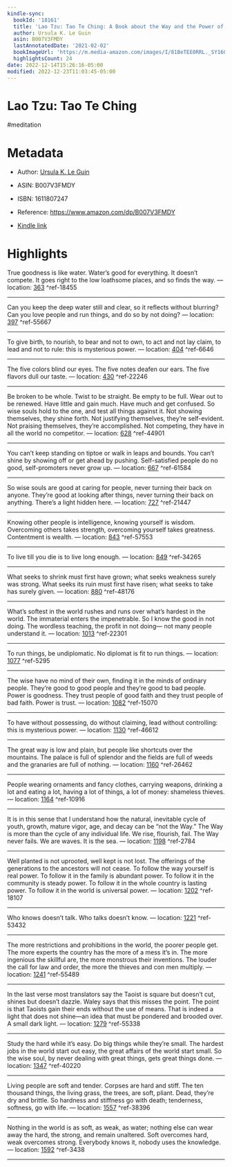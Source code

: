 ```yaml
---
kindle-sync:
  bookId: '18161'
  title: 'Lao Tzu: Tao Te Ching: A Book about the Way and the Power of the Way'
  author: Ursula K. Le Guin
  asin: B007V3FMDY
  lastAnnotatedDate: '2021-02-02'
  bookImageUrl: 'https://m.media-amazon.com/images/I/81BeTEE0RRL._SY160.jpg'
  highlightsCount: 24
date: 2022-12-14T15:26:16-05:00
modified: 2022-12-23T11:03:45-05:00
---
```

# Lao Tzu: Tao Te Ching

#meditation 

# Metadata

* Author: [Ursula K. Le Guin](https://www.amazon.com/Ursula-K-Le-Guin/e/B000AQ2M2S/ref=dp_byline_cont_ebooks_1)

* ASIN: B007V3FMDY

* ISBN: 1611807247

* Reference: <https://www.amazon.com/dp/B007V3FMDY>

* [Kindle link](kindle://book?action=open&asin=B007V3FMDY)

# Highlights

True goodness is like water. Water’s good for everything. It doesn’t compete. It goes right to the low loathsome places, and so finds the way. — location: [363](kindle://book?action=open&asin=B007V3FMDY&location=363) ^ref-18455

---

Can you keep the deep water still and clear, so it reflects without blurring? Can you love people and run things, and do so by not doing? — location: [397](kindle://book?action=open&asin=B007V3FMDY&location=397) ^ref-55667

---

To give birth, to nourish, to bear and not to own, to act and not lay claim, to lead and not to rule: this is mysterious power. — location: [404](kindle://book?action=open&asin=B007V3FMDY&location=404) ^ref-6646

---

The five colors blind our eyes. The five notes deafen our ears. The five flavors dull our taste. — location: [430](kindle://book?action=open&asin=B007V3FMDY&location=430) ^ref-22246

---

Be broken to be whole. Twist to be straight. Be empty to be full. Wear out to be renewed. Have little and gain much. Have much and get confused. So wise souls hold to the one, and test all things against it. Not showing themselves, they shine forth. Not justifying themselves, they’re self-evident. Not praising themselves, they’re accomplished. Not competing, they have in all the world no competitor. — location: [628](kindle://book?action=open&asin=B007V3FMDY&location=628) ^ref-44901

---

You can’t keep standing on tiptoe or walk in leaps and bounds. You can’t shine by showing off or get ahead by pushing. Self-satisfied people do no good, self-promoters never grow up. — location: [667](kindle://book?action=open&asin=B007V3FMDY&location=667) ^ref-61584

---

So wise souls are good at caring for people, never turning their back on anyone. They’re good at looking after things, never turning their back on anything. There’s a light hidden here. — location: [727](kindle://book?action=open&asin=B007V3FMDY&location=727) ^ref-21447

---

Knowing other people is intelligence, knowing yourself is wisdom. Overcoming others takes strength, overcoming yourself takes greatness. Contentment is wealth. — location: [843](kindle://book?action=open&asin=B007V3FMDY&location=843) ^ref-57553

---

To live till you die is to live long enough. — location: [849](kindle://book?action=open&asin=B007V3FMDY&location=849) ^ref-34265

---

What seeks to shrink must first have grown; what seeks weakness surely was strong. What seeks its ruin must first have risen; what seeks to take has surely given. — location: [880](kindle://book?action=open&asin=B007V3FMDY&location=880) ^ref-48176

---

What’s softest in the world rushes and runs over what’s hardest in the world. The immaterial enters the impenetrable. So I know the good in not doing. The wordless teaching, the profit in not doing— not many people understand it. — location: [1013](kindle://book?action=open&asin=B007V3FMDY&location=1013) ^ref-22301

---

To run things, be undiplomatic. No diplomat is fit to run things. — location: [1077](kindle://book?action=open&asin=B007V3FMDY&location=1077) ^ref-5295

---

The wise have no mind of their own, finding it in the minds of ordinary people. They’re good to good people and they’re good to bad people. Power is goodness. They trust people of good faith and they trust people of bad faith. Power is trust. — location: [1082](kindle://book?action=open&asin=B007V3FMDY&location=1082) ^ref-15070

---

To have without possessing, do without claiming, lead without controlling: this is mysterious power. — location: [1130](kindle://book?action=open&asin=B007V3FMDY&location=1130) ^ref-46612

---

The great way is low and plain, but people like shortcuts over the mountains. The palace is full of splendor and the fields are full of weeds and the granaries are full of nothing. — location: [1160](kindle://book?action=open&asin=B007V3FMDY&location=1160) ^ref-26462

---

People wearing ornaments and fancy clothes, carrying weapons, drinking a lot and eating a lot, having a lot of things, a lot of money: shameless thieves. — location: [1164](kindle://book?action=open&asin=B007V3FMDY&location=1164) ^ref-10916

---

It is in this sense that I understand how the natural, inevitable cycle of youth, growth, mature vigor, age, and decay can be “not the Way.” The Way is more than the cycle of any individual life. We rise, flourish, fail. The Way never fails. We are waves. It is the sea. — location: [1198](kindle://book?action=open&asin=B007V3FMDY&location=1198) ^ref-2784

---

Well planted is not uprooted, well kept is not lost. The offerings of the generations to the ancestors will not cease. To follow the way yourself is real power. To follow it in the family is abundant power. To follow it in the community is steady power. To follow it in the whole country is lasting power. To follow it in the world is universal power. — location: [1202](kindle://book?action=open&asin=B007V3FMDY&location=1202) ^ref-18107

---

Who knows doesn’t talk. Who talks doesn’t know. — location: [1221](kindle://book?action=open&asin=B007V3FMDY&location=1221) ^ref-53432

---

The more restrictions and prohibitions in the world, the poorer people get. The more experts the country has the more of a mess it’s in. The more ingenious the skillful are, the more monstrous their inventions. The louder the call for law and order, the more the thieves and con men multiply. — location: [1241](kindle://book?action=open&asin=B007V3FMDY&location=1241) ^ref-55489

---

In the last verse most translators say the Taoist is square but doesn’t cut, shines but doesn’t dazzle. Waley says that this misses the point. The point is that Taoists gain their ends without the use of means. That is indeed a light that does not shine—an idea that must be pondered and brooded over. A small dark light. — location: [1279](kindle://book?action=open&asin=B007V3FMDY&location=1279) ^ref-55338

---

Study the hard while it’s easy. Do big things while they’re small. The hardest jobs in the world start out easy, the great affairs of the world start small. So the wise soul, by never dealing with great things, gets great things done. — location: [1347](kindle://book?action=open&asin=B007V3FMDY&location=1347) ^ref-40220

---

Living people are soft and tender. Corpses are hard and stiff. The ten thousand things, the living grass, the trees, are soft, pliant. Dead, they’re dry and brittle. So hardness and stiffness go with death; tenderness, softness, go with life. — location: [1557](kindle://book?action=open&asin=B007V3FMDY&location=1557) ^ref-38396

---

Nothing in the world is as soft, as weak, as water; nothing else can wear away the hard, the strong, and remain unaltered. Soft overcomes hard, weak overcomes strong. Everybody knows it, nobody uses the knowledge. — location: [1592](kindle://book?action=open&asin=B007V3FMDY&location=1592) ^ref-3438

---
